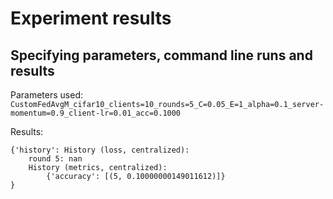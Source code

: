 # Experiment results

## Specifying parameters, command line runs and results

Parameters used: ```CustomFedAvgM_cifar10_clients=10_rounds=5_C=0.05_E=1_alpha=0.1_server-momentum=0.9_client-lr=0.01_acc=0.1000```

Results:
```
{'history': History (loss, centralized):
    round 5: nan
    History (metrics, centralized):
        {'accuracy': [(5, 0.10000000149011612)]}
}
```